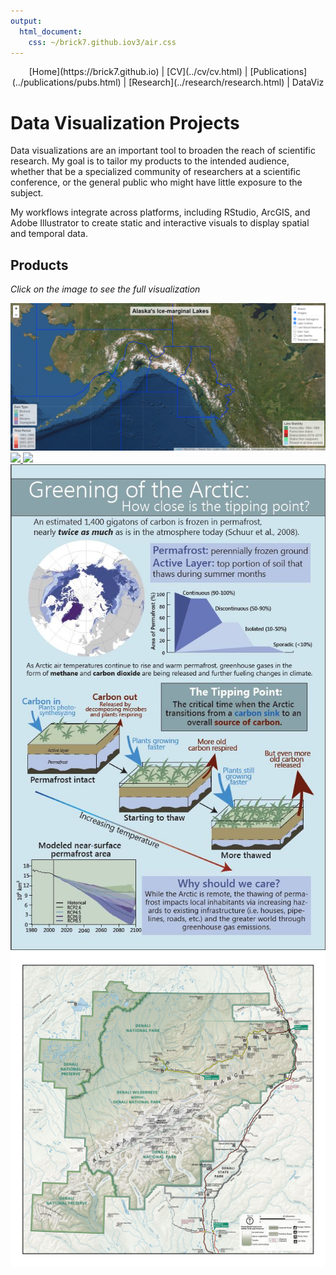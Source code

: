 ```yaml
---
output: 
  html_document: 
    css: ~/brick7.github.iov3/air.css
---
```

<center>
[Home](https://brick7.github.io) | [CV](../cv/cv.html) | [Publications](../publications/pubs.html) | [Research](../research/research.html) | DataViz
</center>

# Data Visualization Projects

Data visualizations are an important tool to broaden the reach of scientific research. My goal is to tailor my products to the intended audience, whether that be a specialized community of researchers at a scientific conference, or the general public who might have little exposure to the subject. 

My workflows integrate across platforms, including RStudio, ArcGIS, and Adobe Illustrator to create static and interactive visuals to display spatial and temporal data. 


## Products
<em>Click on the image to see the full visualization</em>

<div id="gallery">
  
   <a href="AKmapNov152021.html">
      <img src="AKmapNov152021_screenshot.png">
   </a>
   <a href="SummaryFig_TC_AKlakes_v3.jpg">
      <img src="SummaryFig_TC_AKlakes_v3.jpg">
   </a>   
   <a href="Rick_CT_Alaska (1).jpg">
      <img src="Rick_CT_Alaska (1).jpg">
   </a>
   <a href="Rick_Permafrost_Infographic.pdf">
      <img src="PermafrostInfographicScreenshot.JPG">
   </a>
   <a href="Rick_Denali_Final.jpg">
      <img src="Rick_Denali_Final.jpg">
   </a>  
  
</div>


